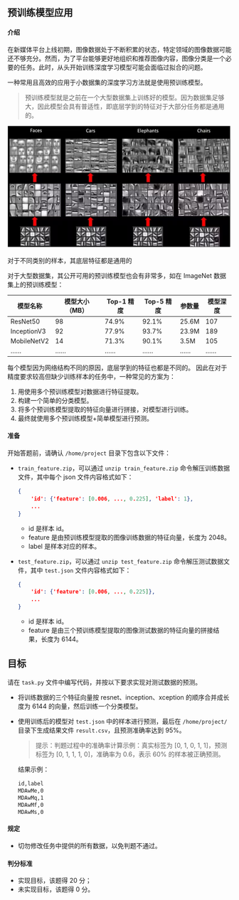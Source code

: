 ## 预训练模型应用

#### 介绍

在新媒体平台上线初期，图像数据处于不断积累的状态，特定领域的图像数据可能还不够充分。然而，为了平台能够更好地组织和推荐图像内容，图像分类是一个必要的任务。此时，从头开始训练深度学习模型可能会面临过拟合的问题。

一种常用且高效的应用于小数据集的深度学习方法就是使用预训练模型。

> 预训练模型就是之前在一个大型数据集上训练好的模型。因为数据集足够大，因此模型会具有普适性，即底层学到的特征对于大部分任务都是通用的。

![图片描述](assets/uid810810-20220622-1655866785941.png)

对于不同类别的样本，其底层特征都是通用的

对于大型数据集，其公开可用的预训练模型也会有非常多，如在 ImageNet 数据集上的预训练模型：

| 模型名称    | 模型大小（MB） | Top-1 精度 | Top-5 精度 | 参数量 | 模型深度 |
| ----------- | -------------- | ---------- | ---------- | ------ | -------- |
| ResNet50    | 98             | 74.9%      | 92.1%      | 25.6M  | 107      |
| InceptionV3 | 92             | 77.9%      | 93.7%      | 23.9M  | 189      |
| MobileNetV2 | 14             | 71.3%      | 90.1%      | 3.5M   | 105      |
| ……          | ……             | ……         | ……         | ……     | ……       |

每个模型因为网络结构不同的原因，底层学到的特征也都是不同的。 因此在对于精度要求较高但缺少训练样本的任务中，一种常见的方案为：

1. 用使用多个预训练模型对数据进行特征提取。
2. 构建一个简单的分类模型。
3. 将多个预训练模型提取的特征向量进行拼接，对模型进行训练。
4. 最终就使用多个预训练模型+简单模型进行预测。

#### 准备

开始答题前，请确认 `/home/project` 目录下包含以下文件：

- `train_feature.zip`，可以通过 `unzip train_feature.zip` 命令解压训练数据文件，其中每个 json 文件内容格式如下：

  ```json
  {
      'id': {'feature': [0.006, ..., 0.225], 'label': 1},
      ...
  }
  ```

  - id 是样本 id。
  - feature 是由预训练模型提取的图像训练数据的特征向量，长度为 2048。
  - label 是样本对应的样本。

- `test_feature.zip`，可以通过 `unzip test_feature.zip` 命令解压测试数据文件，其中 `test.json` 文件内容格式如下：

  ```json
  {
      'id': {'feature': [0.006, ..., 0.225]},
      ...
  }
  ```

  - id 是样本 id。
  - feature 是由三个预训练模型提取的图像测试数据的特征向量的拼接结果，长度为 6144。

## 目标

请在 `task.py` 文件中编写代码，并按以下要求实现对测试数据的预测。

- 将训练数据的三个特征向量按 resnet、inception、xception 的顺序合并成长度为 6144 的向量，然后训练一个分类模型。

- 使用训练后的模型对 `test.json` 中的样本进行预测，最后在 `/home/project/` 目录下生成结果文件 `result.csv`，且预测准确率达到 95%。

  > 提示：判题过程中的准确率计算示例：真实标签为 [0, 1, 0, 1, 1]，预测标签为 [0, 1, 1, 1, 0]，准确率为 0.6，表示 60% 的样本被正确预测。

  结果示例：

  ```
  id,label
  MDAwMe,0
  MDAwMq,1
  MDAwMf,0
  MDAwMs,0
  ```

#### 规定

- 切勿修改任务中提供的所有数据，以免判题不通过。

#### 判分标准

- 实现目标，该题得 20 分；
- 未实现目标，该题得 0 分。